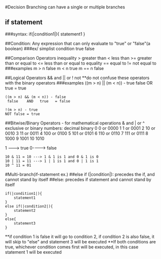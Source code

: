 #Decision Branching 
can have a single or multiple branches
## if statement
###syntax:
	if(|condition1|){
		statement1
	}

##Condition: Any expression that can only evaluate to "true" or "false"(a boolean)
###ex/ simplist condition
	true
	false
	
##Comparison Operators
	inequality
	>   	greater than
	<		less than
	>=		greater than or equal to
	<=		less than or equal to
	equality
	==		equal to
	!=		not equal to
###examples
	m > n		false
	m < n		true
	m == n 		false
	
##Logical Operators
	&&		and
	||		or
	!		not
**do not confuse these operators with the binary operators
###examples
	((m > n) || (m < n)) - true
	  false	  OR   true   = true
	  
	((m > n) && (m < n)) - false
	 false	  AND   true   = false
	 
	!(m > n) - true
	NOT false = true
	
	
##Bitwise/Binary Operators - for mathematical operations
	&		and
	|		or
	^		exclusive or
binary numbers:
decimal	   binary
	0		   0	or	0000
	1		   1	or	0001
	2 		  10	or	0010
	3 		  11	or	0011
	4 		 100	or	0100
	5		 101	or	0101
	6  		 110	or	0110
	7 		 111	or	0111
	8		1000
	9		1001
	10		1010
	
1 ---> true   0----> false

	10 & 11 = 10 ---> 1 & 1 is 1 and 0 & 1 is 0
	10 | 11 = 11 ---> 1 | 1 is 1 and 0 | 1 is 1
	10 ^ 11 = 01
#Multi-branch(if-statement ex.)	
##else if (|condition|): precedes the if, and cannot stand by itself
##else: precedes if statement and cannot stand by itself

	if(|condition1|){
		statement1
	}
	else if(|condition2|){
		statement2
	}
	else{
		statement3
	}
**if condition 1 is false it will go to condition 2, if condition 2 is also false, it will skip to "else" and statement 3 will be executed
**If both conditions are true, whichever condition comes first will be executed, in this case statement 1 will be executed

